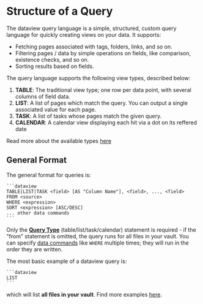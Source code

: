# Structure of a Query

The dataview query language is a simple, structured, custom query language for quickly creating views on your data. It
supports:

- Fetching pages associated with tags, folders, links, and so on.
- Filtering pages / data by simple operations on fields, like comparison, existence checks, and so on.
- Sorting results based on fields.

The query language supports the following view types, described below:

1. **TABLE**: The traditional view type; one row per data point, with several columns of field data.
2. **LIST**: A list of pages which match the query. You can output a single associated value for each page.
3. **TASK**: A list of tasks whose pages match the given query.
4. **CALENDAR**: A calendar view displaying each hit via a dot on its reffered date

Read more about the available types [here](./query-types.md)

## General Format

The general format for queries is:

~~~
```dataview
TABLE|LIST|TASK <field> [AS "Column Name"], <field>, ..., <field> 
FROM <source>
WHERE <expression>
SORT <expression> [ASC/DESC]
... other data commands
```
~~~

Only the [**Query Type**](./query-types.md) (table/list/task/calendar) statement is required - if the "from" statement is omitted, the query runs for all files in
your vault. You can specify [data commands](./data-commands.md) like `WHERE` multiple times; they will run in the order they are written. 

The most basic example of a dataview query is:

~~~
```dataview
LIST
```
~~~

which will list **all files in your vault**. Find more examples [here](../reference/examples.md).